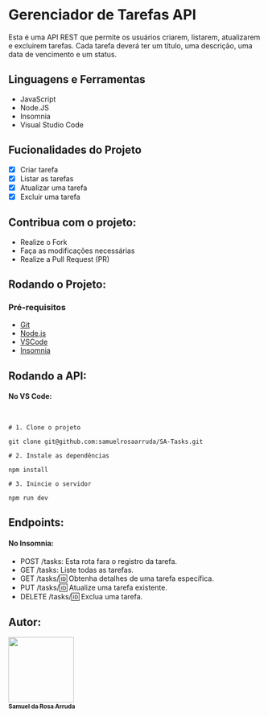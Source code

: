 # Gerenciador de Tarefas API
Esta é uma API REST que permite os usuários criarem, listarem, atualizarem e excluirem tarefas. Cada tarefa deverá ter um título, uma descrição, uma data de vencimento e um status.
  </p>

## Linguagens e Ferramentas

- JavaScript
- Node.JS
- Insomnia
- Visual Studio Code

## Fucionalidades do Projeto

- [x] Criar tarefa
- [x] Listar as tarefas
- [x] Atualizar uma tarefa
- [x] Excluir uma tarefa

## Contribua com o projeto:

- Realize o Fork
- Faça as modificações necessárias
- Realize a Pull Request (PR)

## Rodando o Projeto:

### Pré-requisitos

- [Git](https://git-scm.com)
- [Node.js](https://nodejs.org/en/)
- [VSCode](https://code.visualstudio.com/)
- [Insomnia](https://insomnia.rest/download)

## Rodando a API:
#### No VS Code:
```shell


# 1. Clone o projeto

git clone git@github.com:samuelrosaarruda/SA-Tasks.git

# 2. Instale as dependências

npm install

# 3. Inincie o servidor

npm run dev

```

## Endpoints:
#### No Insomnia:

- POST /tasks: Esta rota fara o registro da tarefa.
- GET /tasks: Liste todas as tarefas.
- GET /tasks/:id: Obtenha detalhes de uma tarefa específica.
- PUT /tasks/:id: Atualize uma tarefa existente.
- DELETE /tasks/:id: Exclua uma tarefa.

## Autor:


<a href="https://github.com/samuelrosaarruda">
 <img src="https://avatars.githubusercontent.com/u/98216573?v=4" width="130px"; alt="" />
 <br />
 <sub><b>Samuel da Rosa Arruda</b></sub></a>
 <br />
